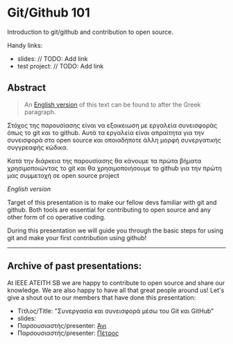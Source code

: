 # Git/Github 101
Introduction to git/github and contribution to open source.

Handy links:
- slides: // TODO: Add link
- test project: // TODO: Add link


## Abstract

> An [English version](#english-version) of this text can be found to after the Greek paragraph.

Στόχος της παρουσίασης είναι να εξοικειωση με εργαλεία συνεισφοράς όπως το git
και το github.
Αυτά τα εργαλεία είναι απραίτητα για την συνεισφορά στο open source και οποιαδήποτε
άλλη μορφή συνεργατικής συγγρεαφής κώδικα.

Κατά την διάρκεια της παρουσίασης θα κάνουμε τα πρώτα βήματα χρησιμοποιώντας το git
και θα χρησιμοποιήσουμε το github για την πρώτη μας συμμετοχή σε open source project


_English version_<a name="english-version"><a/>

Target of this presentation is to make our fellow devs familiar with git and github.
Both tools are essential for contributing to open source and any other form of
co operative coding.

During this presentation we will guide you through the basic steps for using git
and make your first contribution using github!

---

## Archive of past presentations:
At IEEE ATEITH SB we are happy to contribute to open source and share our knowledge.
We are also happy to have all that great people around us!
Let's give a shout out to our members that have done this presentation:

- Τίτλος/Title: "Συνεργασία και συνεισφορά μέσω του Git και GitHub"
- slides:
- Παρσουσιαστής/presenter: [Άνι](https://github.com/sortingbubbles)
- Παρσουσιαστής/presenter: [Πέτρος](https://github.com/peterpetre)
